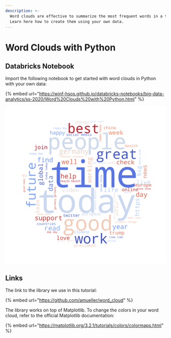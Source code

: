 ```yaml
---
description: >-
  Word clouds are effective to summarize the most frequent words in a text.
  Learn here how to create them using your own data.
---
```


# Word Clouds with Python

## Databricks Notebook

Import the following notebook to get started with word clouds in Python with your own data:

{% embed url="https://winf-hsos.github.io/databricks-notebooks/big-data-analytics/ss-2020/Word%20Clouds%20with%20Python.html" %}

![A word cloud generated with the Python library by Andreas Müller.](<../../../.gitbook/assets/image (51).png>)

## Links

The link to the library we use in this tutorial:

{% embed url="https://github.com/amueller/word_cloud" %}

The library works on top of Matplotlib. To change the colors in your word cloud, refer to the official Matplotlib documentation:

{% embed url="https://matplotlib.org/3.2.1/tutorials/colors/colormaps.html" %}

